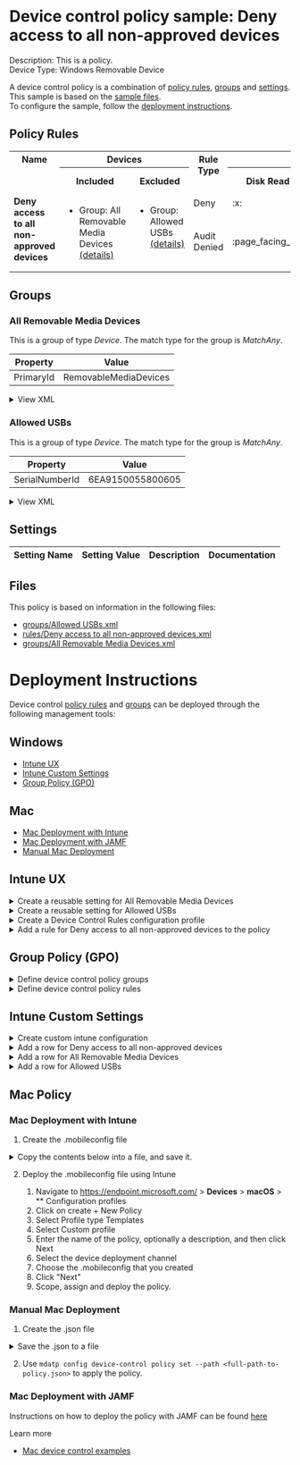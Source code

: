 # Device control policy sample: Deny access to all non-approved devices

Description: This is a policy.              
Device Type: Windows Removable Device

A device control policy is a combination of [policy rules](#policy-rules), [groups](#groups) and [settings](#settings).  
This sample is based on the [sample files](#files).  
To configure the sample, follow the [deployment instructions](#deployment-instructions).  

## Policy Rules


<table>
    <tr>
        <th rowspan="2" valign="top">Name</th>
        <th colspan="2" valign="top"><center>Devices</center></th>
        <th rowspan="2" valign="top">Rule Type</th>
        <th colspan="6" valign="top"><center>Access</center></th>
        <th rowspan="2" valign="top">Notification</th>
        <th rowspan="2" valign="top">Conditions</th>
    </tr>
    <tr>
        <th>Included</th>
        <th>Excluded</th>
        <th>Disk Read</th>
		<th>Disk Write</th>
		<th>Disk Execute</th>
		<th>File Read</th>
		<th>File Write</th>
		<th>File Execute</th></tr><tr>
            <td rowspan="2" valign="top"><b>Deny access to all non-approved devices</b></td>
            <td rowspan="2 valign="top">
                <ul><li>Group: All Removable Media Devices<a href="#all-removable-media-devices" title="MatchAny {'PrimaryId': 'RemovableMediaDevices'}"> (details)</a>  
</ul>
            </td>
            <td rowspan="2" valign="top">
                <ul><li>Group: Allowed USBs<a href="#allowed-usbs" title="MatchAny {'SerialNumberId': '6EA9150055800605'}"> (details)</a>  
</ul>
            </td>
            <td>Deny</td>
            <td>:x:</td>
            <td>:x:</td>
            <td>:x:</td>
            <td>-</td>
            <td>-</td>
            <td>-</td>
            <td>None (0)</td> 
            <td>
                <center>-</center></td>
        </tr><tr>
            <td>Audit Denied</td>
            <td>:page_facing_up:</td>
            <td>:page_facing_up:</td>
            <td>:page_facing_up:</td>
            <td>-</td>
            <td>-</td>
            <td>-</td>
            <td>Show notification and Send event (3)</td>
            <td> 
                <center>-</center></td>
        </tr></table>


## Groups


### All Removable Media Devices



This is a group of type *Device*. 
The match type for the group is *MatchAny*.


|  Property | Value |
|-----------|-------|
| PrimaryId | RemovableMediaDevices |





<details>
<summary>View XML</summary>

```xml
<Group Id="{0ba930fb-b471-4d30-8f1d-4b4ac4784a51}" Type="Device">
	<!-- ./Vendor/MSFT/Defender/Configuration/DeviceControl/PolicyGroups/%7B0ba930fb-b471-4d30-8f1d-4b4ac4784a51%7D/GroupData -->
	<Name>All Removable Media Devices</Name>
	<MatchType>MatchAny</MatchType>
	<DescriptorIdList>
		<PrimaryId>RemovableMediaDevices</PrimaryId>
	</DescriptorIdList>
</Group>
```
</details>

### Allowed USBs



This is a group of type *Device*. 
The match type for the group is *MatchAny*.


|  Property | Value |
|-----------|-------|
| SerialNumberId | 6EA9150055800605 |





<details>
<summary>View XML</summary>

```xml
<Group Id="{af19f2da-4cd4-4c27-8c31-00aad629f7a6}" Type="Device">
	<!-- ./Vendor/MSFT/Defender/Configuration/DeviceControl/PolicyGroups/%7Baf19f2da-4cd4-4c27-8c31-00aad629f7a6%7D/GroupData -->
	<Name>Allowed USBs</Name>
	<MatchType>MatchAny</MatchType>
	<DescriptorIdList>
		<SerialNumberId>6EA9150055800605</SerialNumberId>
	</DescriptorIdList>
</Group>
```
</details>


## Settings






| Setting Name |  Setting Value | Description |Documentation |
|--------------|----------------|-------------|---------------|


## Files
This policy is based on information in the following files:

- [groups/Allowed USBs.xml](groups/Allowed%20USBs.xml)
- [rules/Deny access to all non-approved devices.xml](rules/Deny%20access%20to%20all%20non-approved%20devices.xml)
- [groups/All Removable Media Devices.xml](groups/All%20Removable%20Media%20Devices.xml)


# Deployment Instructions

Device control [policy rules](#policy-rules) and [groups](#groups) can be deployed through the following management tools:


## Windows
- [Intune UX](#intune-ux)
- [Intune Custom Settings](#intune-custom-settings)
- [Group Policy (GPO)](#group-policy-gpo)



## Mac
- [Mac Deployment with Intune](#mac-deployment-with-intune)
- [Mac Deployment with JAMF](#mac-deployment-with-jamf)
- [Manual Mac Deployment](#manual-mac-deployment)



## Intune UX

<details>
<summary>Create a reusable setting for All Removable Media Devices</summary> 

   1. Navigate to Home > Endpoint Security > Attack Surface Reduction
   2. Click on Reusable Settings
   3. Click (+) Add
   4. Enter the All Removable Media Devices for the name.  
   5. Optionally, enter a description
   6. Click on "Next"
   7. Set the match type toggle to MatchAny
   
   8. Click "Next"
   9. Click "Add"
</details>
<details>
<summary>Create a reusable setting for Allowed USBs</summary> 

   1. Navigate to Home > Endpoint Security > Attack Surface Reduction
   2. Click on Reusable Settings
   3. Click (+) Add
   4. Enter the Allowed USBs for the name.  
   5. Optionally, enter a description
   6. Click on "Next"
   7. Set the match type toggle to MatchAny
   
   8. Click "Next"
   9. Click "Add"
</details>
<details>
<summary>Create a Device Control Rules configuration profile</summary>  

   1. Navigate to Home > Endpoint Security > Attack Surface Reduction
   2. Click on "Create Policy"
   3. Under Platform, select "Windows 10 and later"
   4. Under Profile, select "Device Control Rules"
   5. Click "Create"
   6. Under Name, enter **
   7. Optionally, enter a description
   8. Click "Next"
</details>


<details>
<summary>Add a rule for Deny access to all non-approved devices to the policy</summary>


   1. Click on "+ Set reusable settings" under Included Id

   1. Click on *All Removable Media Devices*

   1. Click on "Select"


   1. Click on "+ Set reusable settings" under Excluded Id

   1. Click on *Allowed USBs*

   1. Click on "Select"

   1. Click on "+ Edit Entry"
   1. Enter *Deny access to all non-approved devices* for the name



   1. Select *Deny* from "Type"
   1. Select *None* from "Options"
   1. Select *Read, Write and Execute* from "Access mask"




   1. Add another entry.  Click on "+ Add"

   1. Select *Audit Denied* from "Type"
   1. Select *Show notification and Send event* from "Options"
   1. Select *Read, Write and Execute* from "Access mask"


   1. Click "OK"
</details>



## Group Policy (GPO)
<details>
<summary>Define device control policy groups</summary>

   1. Go to Computer Configuration > Administrative Templates > Windows Components > Microsoft Defender Antivirus > Device Control > Define device control policy groups.
   2. Save the XML below to a network share.
```xml
<Groups>
	<Group Id="{0ba930fb-b471-4d30-8f1d-4b4ac4784a51}" Type="Device">
		<!-- ./Vendor/MSFT/Defender/Configuration/DeviceControl/PolicyGroups/%7B0ba930fb-b471-4d30-8f1d-4b4ac4784a51%7D/GroupData -->
		<Name>All Removable Media Devices</Name>
		<MatchType>MatchAny</MatchType>
		<DescriptorIdList>
			<PrimaryId>RemovableMediaDevices</PrimaryId>
		</DescriptorIdList>
	</Group>
	<Group Id="{af19f2da-4cd4-4c27-8c31-00aad629f7a6}" Type="Device">
		<!-- ./Vendor/MSFT/Defender/Configuration/DeviceControl/PolicyGroups/%7Baf19f2da-4cd4-4c27-8c31-00aad629f7a6%7D/GroupData -->
		<Name>Allowed USBs</Name>
		<MatchType>MatchAny</MatchType>
		<DescriptorIdList>
			<SerialNumberId>6EA9150055800605</SerialNumberId>
		</DescriptorIdList>
	</Group>
</Groups>
```
   3. In the Define device control policy groups window, select *Enabled* and specify the network share file path containing the XML groups data.
</details>

<details>
<summary>Define device control policy rules</summary>
 
  1. Go to Computer Configuration > Administrative Templates > Windows Components > Microsoft Defender Antivirus > Device Control > Define device control policy rules.
  2. Save the XML below to a network share.
```xml
<PolicyRules>
	<PolicyRule Id="{1b01fc3c-be83-43f1-a417-fbab8f0becee}" >
		<!-- ./Vendor/MSFT/Defender/Configuration/DeviceControl/PolicyRules/%7B1b01fc3c-be83-43f1-a417-fbab8f0becee%7D/RuleData -->
		<Name>Deny access to all non-approved devices</Name>
		<IncludedIdList>
			<GroupId>{0ba930fb-b471-4d30-8f1d-4b4ac4784a51}</GroupId>
		</IncludedIdList>
		<ExcludedIdList>
			<GroupId>{af19f2da-4cd4-4c27-8c31-00aad629f7a6}</GroupId>
		</ExcludedIdList>
		<Entry Id="{9949d8dc-d96d-4578-9ac5-9e3db74b67dc}">
			<Type>Deny</Type>
			<AccessMask>7</AccessMask>
			<Options>0</Options>
		</Entry>
		<Entry Id="{8b7598a1-9169-4955-82b7-d89691cad80e}">
			<Type>AuditDenied</Type>
			<AccessMask>7</AccessMask>
			<Options>3</Options>
		</Entry>
	</PolicyRule>
</PolicyRules>
```
  3. In the Define device control policy rules window, select *Enabled*, and enter the network share file path containing the XML rules data.
</details>

## Intune Custom Settings

<details>
<summary>Create custom intune configuration</summary>

   1. Navigate to Devices > Configuration profiles
   2. Click Create (New Policy)
   3. Select Platform "Windows 10 and Later"
   4. Select Profile "Templates"
   5. Select Template Name "Custom"
   6. Click "Create"
   7. Under Name, enter **
   8. Optionally, enter a description
   9. Click "Next" 
</details>
<details>
<summary>Add a row for Deny access to all non-approved devices</summary>  
   
   1. Click "Add"
   2. For Name, enter *Deny access to all non-approved devices*
   3. For Description, enter **
   4. For OMA-URI, enter  *./Vendor/MSFT/Defender/Configuration/DeviceControl/PolicyRules/%7B1b01fc3c-be83-43f1-a417-fbab8f0becee%7D/RuleData*
   5. For Data type, select *String (XML File)*
   
        
   6. For Custom XML, select  */workspaces/mdatp-devicecontrol/deployable examples/removable_media/windows/devicecontrol/rules/Deny access to all non-approved devices.xml*
         
   
   7. Click "Save"
</details>
<details>
<summary>Add a row for All Removable Media Devices</summary>  
   
   1. Click "Add"
   2. For Name, enter *All Removable Media Devices*
   3. For Description, enter **
   4. For OMA-URI, enter  *./Vendor/MSFT/Defender/Configuration/DeviceControl/PolicyGroups/%7B0ba930fb-b471-4d30-8f1d-4b4ac4784a51%7D/GroupData*
   5. For Data type, select *String (XML File)*
   
        
   6. For Custom XML, select  */workspaces/mdatp-devicecontrol/deployable examples/removable_media/windows/devicecontrol/groups/All Removable Media Devices.xml*
         
   
   7. Click "Save"
</details>
<details>
<summary>Add a row for Allowed USBs</summary>  
   
   1. Click "Add"
   2. For Name, enter *Allowed USBs*
   3. For Description, enter **
   4. For OMA-URI, enter  *./Vendor/MSFT/Defender/Configuration/DeviceControl/PolicyGroups/%7Baf19f2da-4cd4-4c27-8c31-00aad629f7a6%7D/GroupData*
   5. For Data type, select *String (XML File)*
   
        
   6. For Custom XML, select  */workspaces/mdatp-devicecontrol/deployable examples/removable_media/windows/devicecontrol/groups/Allowed USBs.xml*
         
   
   7. Click "Save"
</details>




## Mac Policy
### Mac Deployment with Intune

1. Create the .mobileconfig file

<details>
    <summary>Copy the contents below into a file, and save it.</summary>       

```xml
<?xml version="1.0" encoding="utf-8"?>
<!DOCTYPE plist PUBLIC "-//Apple//DTD PLIST 1.0//EN" "http://www.apple.com/DTDs/PropertyList-1.0.dtd">
<plist version="1">
    <dict>
        <key>PayloadUUID</key>
        <string>C4E6A782-0C8D-44AB-A025-EB893987A295</string>
        <key>PayloadType</key>
        <string>Configuration</string>
        <key>PayloadOrganization</key>
        <string>Microsoft</string>
        <key>PayloadIdentifier</key>
        <string>com.microsoft.wdav</string>
        <key>PayloadDisplayName</key>
        <string>Microsoft Defender settings</string>
        <key>PayloadDescription</key>
        <string>Microsoft Defender configuration settings</string>
        <key>PayloadVersion</key>
        <integer>1</integer>
        <key>PayloadEnabled</key>
        <true/>
        <key>PayloadRemovalDisallowed</key>
        <true/>
        <key>PayloadScope</key>
        <string>System</string>
        <key>PayloadContent</key>
        <array>
            <dict>
                <key>PayloadUUID</key>
                <string>99DBC2BC-3B3A-46A2-A413-C8F9BB9A7295</string>
                <key>PayloadType</key>
                <string>com.microsoft.wdav</string>
                <key>PayloadOrganization</key>
                <string>Microsoft</string>
                <key>PayloadIdentifier</key>
                <string>com.microsoft.wdav</string>
                <key>PayloadDisplayName</key>
                <string>Microsoft Defender configuration settings</string>
                <key>PayloadDescription</key>
                <string/>
                <key>PayloadVersion</key>
                <integer>1</integer>
                <key>PayloadEnabled</key>
                <true/>
                <key>dlp</key>
                <dict>
                  <key>features</key>
                    <array>
                        <dict>
                            <key>name</key>
                            <string>DC_in_dlp</string>
                            <key>state</key>
                            <string>enabled</string>
                        </dict>
                    </array>
                </dict>
                <key>deviceControl</key>
                <dict>
                    <key>policy</key>
                    <string>
{
    "groups": [
        {
            "$type": "device",
            "id": "0ba930fb-b471-4d30-8f1d-4b4ac4784a51",
            "query": {
                "$type": "or",
                "clauses": [
                    {
                        "$type": "primaryId",
                        "value": "removable_media_devices"
                    }
                ]
            }
        },
        {
            "$type": "device",
            "id": "af19f2da-4cd4-4c27-8c31-00aad629f7a6",
            "query": {
                "$type": "or",
                "clauses": [
                    {
                        "$type": "serialNumber",
                        "value": "6EA9150055800605"
                    }
                ]
            }
        }
    ],
    "rules": [
        {
            "id": "1b01fc3c-be83-43f1-a417-fbab8f0becee",
            "name": "Deny access to all non-approved devices",
            "includeGroups": [
                "0ba930fb-b471-4d30-8f1d-4b4ac4784a51"
            ],
            "excludeGroups": [
                "af19f2da-4cd4-4c27-8c31-00aad629f7a6"
            ],
            "entries": [
                {
                    "$type": "generic",
                    "id": "9949d8dc-d96d-4578-9ac5-9e3db74b67dc",
                    "enforcement": {
                        "$type": "deny"
                    },
                    "access": [
                        "generic_read",
                        "generic_write",
                        "generic_execute"
                    ]
                },
                {
                    "$type": "generic",
                    "id": "8b7598a1-9169-4955-82b7-d89691cad80e",
                    "enforcement": {
                        "$type": "auditDeny",
                        "options": [
                            "show_notification",
                            "send_event"
                        ]
                    },
                    "access": [
                        "generic_read",
                        "generic_write",
                        "generic_execute"
                    ]
                }
            ]
        }
    ],
    "settings": {}
}
                    </string>
                </dict>
            </dict>
        </array>
    </dict>
</plist>
```
</details>



2. Deploy the .mobileconfig file using Intune

    1.   Navigate to https://endpoint.microsoft.com/ > **Devices** > **macOS** > ** Configuration profiles
    2.   Click on create + New Policy
    3.   Select Profile type Templates
    4.   Select Custom profile
    5.   Enter the name of the policy, optionally a description, and then click Next
    6.   Select the device deployment channel
    7.   Choose the .mobileconfig that you created
    8.   Click "Next"
    9.   Scope, assign and deploy the policy.



### Manual Mac Deployment


1. Create the .json file

<details>
     <summary>Save the .json to a file</summary>

```json
{
    "groups": [
        {
            "$type": "device",
            "id": "0ba930fb-b471-4d30-8f1d-4b4ac4784a51",
            "query": {
                "$type": "or",
                "clauses": [
                    {
                        "$type": "primaryId",
                        "value": "removable_media_devices"
                    }
                ]
            }
        },
        {
            "$type": "device",
            "id": "af19f2da-4cd4-4c27-8c31-00aad629f7a6",
            "query": {
                "$type": "or",
                "clauses": [
                    {
                        "$type": "serialNumber",
                        "value": "6EA9150055800605"
                    }
                ]
            }
        }
    ],
    "rules": [
        {
            "id": "1b01fc3c-be83-43f1-a417-fbab8f0becee",
            "name": "Deny access to all non-approved devices",
            "includeGroups": [
                "0ba930fb-b471-4d30-8f1d-4b4ac4784a51"
            ],
            "excludeGroups": [
                "af19f2da-4cd4-4c27-8c31-00aad629f7a6"
            ],
            "entries": [
                {
                    "$type": "generic",
                    "id": "9949d8dc-d96d-4578-9ac5-9e3db74b67dc",
                    "enforcement": {
                        "$type": "deny"
                    },
                    "access": [
                        "generic_read",
                        "generic_write",
                        "generic_execute"
                    ]
                },
                {
                    "$type": "generic",
                    "id": "8b7598a1-9169-4955-82b7-d89691cad80e",
                    "enforcement": {
                        "$type": "auditDeny",
                        "options": [
                            "show_notification",
                            "send_event"
                        ]
                    },
                    "access": [
                        "generic_read",
                        "generic_write",
                        "generic_execute"
                    ]
                }
            ]
        }
    ],
    "settings": {}
}
```
</details>


2. Use ```mdatp config device-control policy set --path <full-path-to-policy.json>``` to apply the policy.



### Mac Deployment with JAMF

Instructions on how to deploy the policy with JAMF can be found [here](https://learn.microsoft.com/en-us/microsoft-365/security/defender-endpoint/mac-device-control-jamf?view=o365-worldwide#deploy-policy-by-using-jamf)

Learn more
- [Mac device control examples](../Removable%20Storage%20Access%20Control%20Samples/macOS/policy/examples/README.md)


